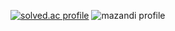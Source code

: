 [![solved.ac profile](http://mazassumnida.wtf/api/v2/generate_badge?boj=chleee)](https://solved.ac/chleee)
![mazandi profile](http://mazandi.herokuapp.com/api?handle=chleee&theme=warm)

<!--
**Moongss/Moongss** is a ✨ _special_ ✨ repository because its `README.md` (this file) appears on your GitHub profile.

Here are some ideas to get you started:

- 🔭 I’m currently working on ...
- 🌱 I’m currently learning ...
- 👯 I’m looking to collaborate on ...
- 🤔 I’m looking for help with ...
- 💬 Ask me about ...
- 📫 How to reach me: ...
- 😄 Pronouns: ...
- ⚡ Fun fact: ...
-->
